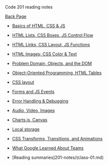 Code 201 reading notes

[Back Page](README.md)

- [Basics of HTML, CSS & JS](201-notes/class-02.md)
- [HTML Lists, CSS Boxes, JS Control Flow](201-notes/class-03.md)
- [HTML Links, CSS Layout, JS Functions](201-notes/class-04.md)
- [HTML Images; CSS Color & Text](201-notes/class-05.md)
- [Problem Domain, Objects, and the DOM](201-notes/class-06.md)
- [Object-Oriented Programming, HTML Tables](201-notes/class-07.md)
- [CSS layout](201-notes/class-08.md)
- [Forms and JS Events](201-notes/class-09.md)
- [Error Handling & Debugging](201-notes/class-10.md)
- [Audio, Video, Images](201-notes/class-11.md)
- [Charts.js, Canvas](201-notes/class-12.md)
- [Local storage](201-notes/class-13.md)
- [CSS Transforms, Transitions, and Animations](201-notes/class-14.md)
- [ What Google Learned About Teams](201-notes/class-14b.md)

- [Reading summaries]201-notes/(class-01.md)
